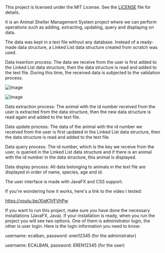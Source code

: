 This project is licensed under the MIT License. See the [LICENSE](LICENSE) file for details.

It is an Animal Shelter Management System project where we can perform operations such as adding, extracting, updating, query and displaying on data.

The data was kept in a text file without any database. Instead of a ready-made data structure, a Linked List data structure created from scratch was used.

Data insertion process: The data we receive from the user is first added to the Linked List data structure, then the data structure is read and added to the text file. During this time, the received data is subjected to the validation process.

![Image](https://github.com/user-attachments/assets/7802f742-d96d-443d-8b6f-29f5221faec3)

![Image](https://github.com/user-attachments/assets/d1dc43c8-1775-46f5-9700-839c889119dd)

Data extraction process: The animal with the id number received from the user is extracted from the data structure, then the new data structure is read again and added to the text file.

Data update process: The data of the animal with the id number we received from the user is first updated in the Linked List data structure, then the data structure is read and added to the text file.

Data query process: The id number, which is the key we receive from the user, is queried in the Linked List data structure and if there is an animal with the id number in the data structure, this animal is displayed.

Data display process: All data belonging to animals in the text file are displayed in order of name, species, age and id.

The user interface is made with JavaFX and CSS support.

If you're wondering how it works, here's a link to the video I tested:

https://youtu.be/XlqK1VFVhPw

If you want to run this project, make sure you have done the necessary installations (JavaFX, Java). If your installation is ready, when you run the project you will see two options. One of them is administrator login, the other is user login. Here is the login information you need to know:

username: ecalban, password: eren12345 (for the administrator)

username: ECALBAN, password: EREN12345 (for the user)

